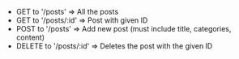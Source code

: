 - GET to '/posts' => All the posts
- GET to '/posts/:id' => Post with given ID
- POST to '/posts' => Add new post (must include title, categories, content)
- DELETE to '/posts/:id' => Deletes the post with the given ID

